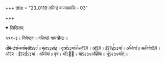 +++
title = "23_0119 तमिन्द्रं वाजयामसि - 03"

+++
<details open><summary>लिखितम्</summary>

११९-३। निवेष्ट्वः॥ वसिष्ठो गायत्रीन्द्रः॥

त꣥मिन्द्रंवा꣯जया꣯मसीऽ६ए꣥॥ म꣢हाऽ३हा꣢इ। वृत्रा꣯ऽ३या꣡ह꣪न्तवेऽ᳒२᳒। ओऽ᳒२᳒। ईऽ᳒२᳒ई꣭ऽ३या꣢। ओ꣡मोवा꣢॥ सहे꣯वा꣡र्षाऽ᳒२᳒। ओऽ᳒२᳒। ईऽ᳒२᳒ई꣭ऽ३या꣢। ओ꣡मोवा꣢॥ वृष। भो꣡ऽ२᳐। या꣣ऽ२३४औ꣥꣯हो꣯वा॥ भू꣣ऽ२३४वा꣥त्॥
</details>